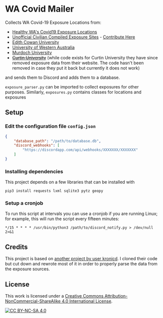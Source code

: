 # WA Covid Mailer

Collects WA Covid-19 Exposure Locations from:

* [Healthy WA's Covid19 Exposure Locations](https://www.healthywa.wa.gov.au/COVID19locations)
* [Unofficial Civilian Compiled Exposure Sites](https://docs.google.com/spreadsheets/d/1-U8Ea9o9bnST5pzckC8lzwNNK_jO6kIVUAi5Uu_-Ltc/htmlview?pru=AAABfzYp9xU*O5BeDYIVxSR9HGqWRuiLNQ) - [Contribute Here](https://www.facebook.com/groups/708242463497733)
* [Edith Cowan University](https://www.ecu.edu.au/covid-19/advice-for-staff)
* [University of Western Australia](https://www.uwa.edu.au/covid-19-faq/Home)
* [Murdoch University](https://www.murdoch.edu.au/notices/covid-19-advice)
* ~~[Curtin University](https://www.curtin.edu.au/novel-coronavirus/recent-exposure-sites-on-campus/)~~ (while code exists for Curtin University they have since removed exposure data from their website. The code hasn't been removed in case they put it back but currently it does not work)

and sends them to Discord and adds them to a database.

`exposure_parser.py` can be imported to collect exposures for other purposes. Similarly, `exposures.py` contains classes for locations and exposures

## Setup

### Edit the configuration file `config.json`

~~~json
{
    "database_path": "/path/to/database.db",
    "discord_webhooks": [
        "https://discordapp.com/api/webhooks/XXXXXXX/XXXXXXX"
    ]
}
~~~

### Installing dependencies

This project depends on a few libraries that can be installed with
~~~
pip3 install requests lxml sqlite3 pytz geopy
~~~

### Setup a cronjob

To run this script at intervals you can use a cronjob if you are running Linux; for example, this will run the script every fifteen minutes:
~~~
*/15 * * * * /usr/bin/python3 /path/to/discord_notify.py > /dev/null 2>&1
~~~

## Credits

This project is based on [another project by user kronicd](https://github.com/kronicd/WA_Covid_Mailer). I cloned their code but cut down and rewrote most of it in order to properly parse the data from the exposure sources.

## License

This work is licensed under a
[Creative Commons Attribution-NonCommercial-ShareAlike 4.0 International License][cc-by-nc-sa].

[![CC BY-NC-SA 4.0][cc-by-nc-sa-image]][cc-by-nc-sa]

[cc-by-nc-sa]: http://creativecommons.org/licenses/by-nc-sa/4.0/
[cc-by-nc-sa-image]: https://licensebuttons.net/l/by-nc-sa/4.0/88x31.png
[cc-by-nc-sa-shield]: https://img.shields.io/badge/License-CC%20BY--NC--SA%204.0-lightgrey.svg

